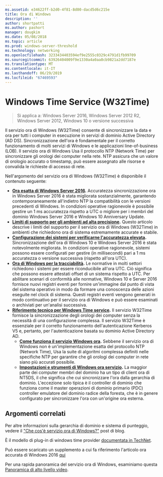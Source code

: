 ```yaml
---
ms.assetid: e34622ff-b2d0-4f81-8d00-dacd5d6c215e
title: Ora di Windows
description: ''
author: shortpatti
ms.author: pashort
manager: dougkim
ms.date: 05/08/2018
ms.topic: article
ms.prod: windows-server-threshold
ms.technology: networking
ms.openlocfilehash: 3233434403594ef9e2555c0329c4791d1fb99709
ms.sourcegitcommit: 63926404009f9e1330a4a0aa8cb9821a2dd7187e
ms.translationtype: MT
ms.contentlocale: it-IT
ms.lasthandoff: 06/29/2019
ms.locfileid: "67469593"
---
```

# <a name="windows-time-service-w32time"></a>Windows Time Service (W32Time)

>Si applica a: Windows Server 2016, Windows Server 2012 R2, Windows Server 2012, Windows 10 o versione successiva

Il servizio ora di Windows (W32Time) consente di sincronizzare la data e ora per tutti i computer in esecuzione in servizi di dominio Active Directory (AD DS). Sincronizzazione dell'ora è fondamentale per il corretto funzionamento di molti servizi di Windows e le applicazioni line-of-business (LOB). Il servizio ora di Windows Usa il protocollo NTP (Network Time) per sincronizzare gli orologi dei computer nella rete. NTP assicura che un valore di orologio accurato o timestamp, può essere assegnato alle risorse e convalida le richieste di accesso di rete.

Nell'argomento del servizio ora di Windows (W32Time) è disponibile il contenuto seguente:
- **[Ora esatta di Windows Server 2016](accurate-time.md).** Accuratezza sincronizzazione ora in Windows Server 2016 è stata migliorata sostanzialmente, garantendo contemporaneamente all'indietro NTP la compatibilità con le versioni precedenti di Windows. In condizioni operative ragionevole è possibile gestire un 1 ms accuratezza rispetto a UTC o migliore per i membri del dominio Windows Server 2016 e Windows 10 Anniversary Update.
- **[Limiti di supporto per gli ambienti ad alta precisione](support-boundary.md).** Questo articolo descrive i limiti del supporto per il servizio ora di Windows (W32Time) in ambienti che richiedono ora di sistema estremamente accurate e stabile.
- **[Configurazione dei sistemi per verificarne l'accuratezza elevata](configuring-systems-for-high-accuracy.md).** Sincronizzazione dell'ora di Windows 10 e Windows Server 2016 è stata notevolmente migliorata.  In condizioni operative ragionevole, sistemi possono essere configurati per gestire (in millisecondi) pari a 1 ms accuratezza o versione successiva (rispetto all'ora UTC).
- **[Ora di Windows per la tracciabilità](windows-time-for-traceability.md).** Le normative in molti settori richiedono i sistemi per essere riconducibile all'ora UTC.  Ciò significa che possono essere attestati offset di un sistema rispetto a UTC.  Per abilitare scenari di conformità alle normative, Windows 10 e Server 2016 fornisce nuovi registri eventi per fornire un'immagine dal punto di vista del sistema operativo in modo da formare una conoscenza delle azioni eseguite nel clock di sistema.  Questi registri eventi vengono generati in modo continuativo per il servizio ora di Windows e può essere esaminati o archiviati per un'analisi successiva.
- **[Riferimento tecnico per Windows Time service](windows-time-service-tech-ref.md).** Il servizio W32Time fornisce la sincronizzazione degli orologi dei computer senza la necessità di una configurazione complessa. Il servizio W32Time è essenziale per il corretto funzionamento dell'autenticazione Kerberos V5 e, pertanto, per l'autenticazione basata su dominio Active Directory AD.
    - **[Come funziona il servizio Windows ora](How-the-Windows-Time-Service-Works.md).** Sebbene il servizio ora di Windows non è un'implementazione esatta del protocollo NTP (Network Time), Usa la suite di algoritmi complessa definiti nelle specifiche NTP per garantire che gli orologi dei computer in rete siano più accurati possibile.
    - **[Impostazioni e strumenti di Windows ora servizio](Windows-Time-Service-Tools-and-Settings.md).** La maggior parte dei computer membri del dominio ha un tipo di client ora di NT5DS, il che significa che cui sincronizzare l'ora dalla gerarchia di dominio. L'eccezione solo tipica è il controller di dominio che funziona come il master operazioni di dominio primario (PDC) controller emulatore del dominio radice della foresta, che è in genere configurato per sincronizzare l'ora con un'origine ora esterna.


## <a name="related-topics"></a>Argomenti correlati
Per altre informazioni sulla gerarchia di dominio e sistema di punteggio, vedere il ["Che cos'è servizio ora di Windows?"](https://blogs.msdn.microsoft.com/w32time/2007/07/07/what-is-windows-time-service/) post di blog.

È il modello di plug-in di windows time provider [documentata in TechNet](https://msdn.microsoft.com/library/windows/desktop/ms725475%28v=vs.85%29.aspx).

Può essere scaricato un supplemento a cui fa riferimento l'articolo ora accurata di Windows 2016 [qui](https://windocs.blob.core.windows.net/windocs/WindowsTimeSyncAccuracy_Addendum.pdf)

Per una rapida panoramica del servizio ora di Windows, esaminiamo questa [Panoramica di alto livello video](https://aka.ms/WS2016TimeVideo).
